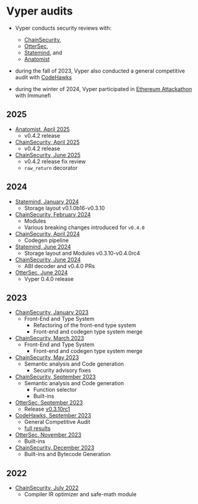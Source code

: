 # Vyper audits
- Vyper conducts security reviews with:
    - [ChainSecurity](https://chainsecurity.com/),
    - [OtterSec](https://osec.io/),
    - [Statemind](https://statemind.io/), and
    - [Anatomist](https://github.com/th3anatomist)

- during the fall of 2023, Vyper also conducted a general competitive audit with [CodeHawks](https://www.codehawks.com/contests/cll5rujmw0001js08menkj7hc)
- during the winter of 2024, Vyper participated in [Ethereum Attackathon](https://reports.immunefi.com/ethereum-protocol-or-attackathon?utm_source=boost_program_page) with Immunefi 

## 2025
- [Anatomist, April 2025](audits/Anatomist_Vyper_April_2025.pdf)
    - v0.4.2 release
- [ChainSecurity, April 2025](audits/ChainSecurity_Vyper_April_2025.pdf)
    - v0.4.2 release
- [ChainSecurity, June 2025](audits/ChainSecurity_Vyper_June_2025_limited_review.pdf)
    - v0.4.2 release fix review
    - `raw_return` decorator

## 2024
- [Statemind, January 2024](audits/Statemind_Vyper_January_2024_audit.pdf)
    - Storage layout v0.1.0b16-v0.3.10
- [ChainSecurity, February 2024](audits/ChainSecurity_Vyper_February_2024_limited_review.pdf)
    - Modules
    - Various breaking changes introduced for `v0.4.0`
- [ChainSecurity, April 2024](audits/ChainSecurity_Vyper_April_2024_limited_review.pdf)
  - Codegen pipeline
- [Statemind, June 2024](audits/Statemind_Vyper_June_2024_audit.pdf)
    - Storage layout and Modules v0.3.10-v0.4.0rc4
- [ChainSecurity, June 2024](audits/ChainSecurity_Vyper_June_2024_limited_review.pdf)
    - ABI decoder  and v0.4.0 PRs
- [OtterSec, June 2024](audits/OtterSec_Vyper_June_2024.pdf)
  - Vyper 0.4.0 release

## 2023
- [ChainSecurity, January 2023](audits/ChainSecurity_Vyper_January_2023_limited_review.pdf)
    - Front-End and Type System
        - Refactoring of the front-end type system
        - Front-end and codegen type system merge
- [ChainSecurity, March 2023](audits/ChainSecurity_Vyper_March_2023_limited_review.pdf)
    - Front-End and Type System
        - Front-end and codegen type system merge
- [ChainSecurity, May 2023](audits/ChainSecurity_Vyper_May_2023_limited_review.pdf)
    - Semantic analysis and Code generation
        - Security advisory fixes
- [ChainSecurity, September 2023](audits/ChainSecurity_Vyper_September_2023_limited_review.pdf)
    - Semantic analysis and Code generation
        - Function selector
        - Built-ins
- [OtterSec, September 2023](audits/OtterSec_Vyper_September_2023_audit.pdf)
    - Release [v0.3.10rc1](https://github.com/vyperlang/vyper/releases/tag/v0.3.10rc1)
- [CodeHawks, September 2023](audits/CodeHawks_Vyper_September_2023_competitive_audit.md)
    - General Competitive Audit
    - [full results](https://www.codehawks.com/report/cll5rujmw0001js08menkj7hc)
- [OtterSec, November 2023](audits/OtterSec_Vyper_November_2023_audit.pdf)
    - Built-ins
- [ChainSecurity, December 2023](audits/ChainSecurity_Vyper_December_2023_limited_review.pdf)
    - Built-ins and Bytecode Generation
  
## 2022

- [ChainSecurity, July 2022](audits/ChainSecurity_Vyper_July_2022_limited_review.pdf)
    - Compiler IR optimizer and safe-math module

